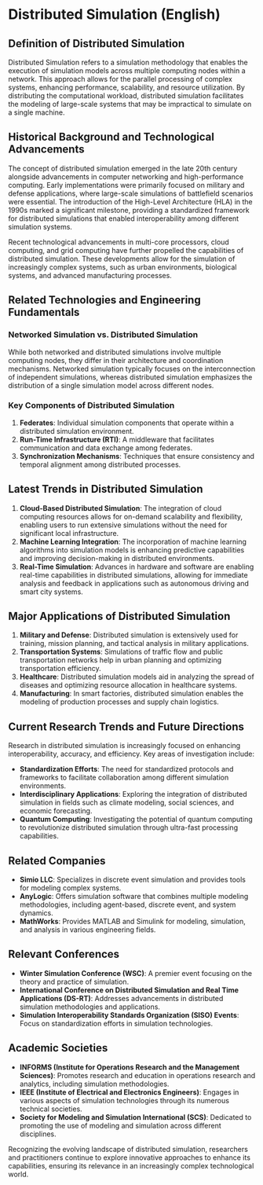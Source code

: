 # Distributed Simulation (English)

## Definition of Distributed Simulation

Distributed Simulation refers to a simulation methodology that enables the execution of simulation models across multiple computing nodes within a network. This approach allows for the parallel processing of complex systems, enhancing performance, scalability, and resource utilization. By distributing the computational workload, distributed simulation facilitates the modeling of large-scale systems that may be impractical to simulate on a single machine.

## Historical Background and Technological Advancements

The concept of distributed simulation emerged in the late 20th century alongside advancements in computer networking and high-performance computing. Early implementations were primarily focused on military and defense applications, where large-scale simulations of battlefield scenarios were essential. The introduction of the High-Level Architecture (HLA) in the 1990s marked a significant milestone, providing a standardized framework for distributed simulations that enabled interoperability among different simulation systems.

Recent technological advancements in multi-core processors, cloud computing, and grid computing have further propelled the capabilities of distributed simulation. These developments allow for the simulation of increasingly complex systems, such as urban environments, biological systems, and advanced manufacturing processes.

## Related Technologies and Engineering Fundamentals

### Networked Simulation vs. Distributed Simulation

While both networked and distributed simulations involve multiple computing nodes, they differ in their architecture and coordination mechanisms. Networked simulation typically focuses on the interconnection of independent simulations, whereas distributed simulation emphasizes the distribution of a single simulation model across different nodes. 

### Key Components of Distributed Simulation

1. **Federates**: Individual simulation components that operate within a distributed simulation environment.
2. **Run-Time Infrastructure (RTI)**: A middleware that facilitates communication and data exchange among federates.
3. **Synchronization Mechanisms**: Techniques that ensure consistency and temporal alignment among distributed processes.

## Latest Trends in Distributed Simulation

1. **Cloud-Based Distributed Simulation**: The integration of cloud computing resources allows for on-demand scalability and flexibility, enabling users to run extensive simulations without the need for significant local infrastructure.
2. **Machine Learning Integration**: The incorporation of machine learning algorithms into simulation models is enhancing predictive capabilities and improving decision-making in distributed environments.
3. **Real-Time Simulation**: Advances in hardware and software are enabling real-time capabilities in distributed simulations, allowing for immediate analysis and feedback in applications such as autonomous driving and smart city systems.

## Major Applications of Distributed Simulation

1. **Military and Defense**: Distributed simulation is extensively used for training, mission planning, and tactical analysis in military applications.
2. **Transportation Systems**: Simulations of traffic flow and public transportation networks help in urban planning and optimizing transportation efficiency.
3. **Healthcare**: Distributed simulation models aid in analyzing the spread of diseases and optimizing resource allocation in healthcare systems.
4. **Manufacturing**: In smart factories, distributed simulation enables the modeling of production processes and supply chain logistics.

## Current Research Trends and Future Directions

Research in distributed simulation is increasingly focused on enhancing interoperability, accuracy, and efficiency. Key areas of investigation include:

- **Standardization Efforts**: The need for standardized protocols and frameworks to facilitate collaboration among different simulation environments.
- **Interdisciplinary Applications**: Exploring the integration of distributed simulation in fields such as climate modeling, social sciences, and economic forecasting.
- **Quantum Computing**: Investigating the potential of quantum computing to revolutionize distributed simulation through ultra-fast processing capabilities.

## Related Companies

- **Simio LLC**: Specializes in discrete event simulation and provides tools for modeling complex systems.
- **AnyLogic**: Offers simulation software that combines multiple modeling methodologies, including agent-based, discrete event, and system dynamics.
- **MathWorks**: Provides MATLAB and Simulink for modeling, simulation, and analysis in various engineering fields.

## Relevant Conferences

- **Winter Simulation Conference (WSC)**: A premier event focusing on the theory and practice of simulation.
- **International Conference on Distributed Simulation and Real Time Applications (DS-RT)**: Addresses advancements in distributed simulation methodologies and applications.
- **Simulation Interoperability Standards Organization (SISO) Events**: Focus on standardization efforts in simulation technologies.

## Academic Societies

- **INFORMS (Institute for Operations Research and the Management Sciences)**: Promotes research and education in operations research and analytics, including simulation methodologies.
- **IEEE (Institute of Electrical and Electronics Engineers)**: Engages in various aspects of simulation technologies through its numerous technical societies.
- **Society for Modeling and Simulation International (SCS)**: Dedicated to promoting the use of modeling and simulation across different disciplines.

Recognizing the evolving landscape of distributed simulation, researchers and practitioners continue to explore innovative approaches to enhance its capabilities, ensuring its relevance in an increasingly complex technological world.